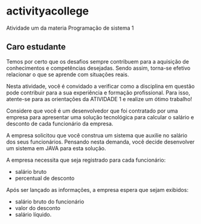 # activityacollege

Atividade um da materia Programação de sistema 1

## Caro estudante

Temos por certo que os desafios sempre contribuem para a aquisição de conhecimentos e competências desejadas. Sendo assim, torna-se efetivo relacionar o que se aprende com situações reais.

Nesta atividade, você é convidado a verificar como a disciplina em questão pode contribuir para a sua experiência e formação profissional. Para isso, atente-se para as orientações da ATIVIDADE 1 e realize um ótimo trabalho!

​Considere que você é um desenvolvedor que foi contratado por uma empresa para apresentar uma solução tecnológica para calcular o salário e desconto de cada funcionário da empresa.

A empresa solicitou que você construa um sistema que auxilie no salário dos seus funcionários. Pensando nesta demanda, você decide desenvolver um sistema em JAVA para esta solução.

A empresa necessita que seja registrado para cada funcionário:

* salário bruto
* percentual de desconto

Após ser lançado as informações, a empresa espera que sejam exibidos:

* salário bruto do funcionário
* valor do desconto
* salário líquido.

